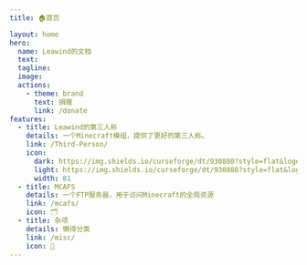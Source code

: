 ```yaml
---
title: 🏠首页

layout: home
hero:
  name: Leawind的文档
  text:
  tagline:
  image: 
  actions:
    - theme: brand
      text: 捐赠
      link: /donate
features:
  - title: Leawind的第三人称
    details: 一个Minecraft模组，提供了更好的第三人称。
    link: /Third-Person/
    icon: 
      dark: https://img.shields.io/curseforge/dt/930880?style=flat&logo=curseforge&logoColor=f16436&label=%20&color=4f4f4f
      light: https://img.shields.io/curseforge/dt/930880?style=flat&logo=curseforge&logoColor=4f4f4f&label=%20&color=f16436
      width: 81
  - title: MCAFS
    details: 一个FTP服务器，用于访问Minecraft的全局资源
    link: /mcafs/
    icon: 🗂
  - title: 杂项
    details: 懒得分类
    link: /misc/
    icon: 📝
---
```

